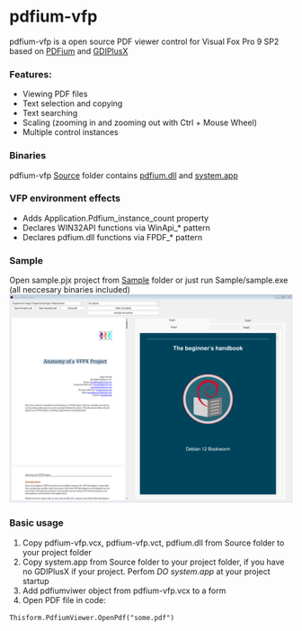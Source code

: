 # pdfium-vfp 

pdfium-vfp is a open source PDF viewer control for Visual Fox Pro 9 SP2 based on [PDFium](https://pdfium.googlesource.com/pdfium/) and [GDIPlusX](https://github.com/VFPX/GDIPlusX)

### Features:
* Viewing PDF files
* Text selection and copying
* Text searching
* Scaling (zooming in and zooming out with Ctrl + Mouse Wheel)
* Multiple control instances

### Binaries
pdfium-vfp [Source](Source) folder contains [pdfium.dll](https://github.com/bblanchon/pdfium-binaries) and [system.app](https://github.com/VFPX/GDIPlusX)

### VFP environment effects
* Adds Application.Pdfium_instance_count property
* Declares WIN32API functions via WinApi_* pattern
* Declares pdfium.dll functions via FPDF_* pattern


### Sample
Open sample.pjx project from [Sample](Sample) folder or just run Sample/sample.exe (all neccesary binaries included)
<img alt="Sample screen shot" src="Sample/screenshots/pdfium-vfp-screen01.png" />


### Basic usage
1) Copy pdfium-vfp.vcx, pdfium-vfp.vct, pdfium.dll from Source folder to your project folder
2) Copy system.app from Source folder to your project folder, if you have no GDIPlusX if your project. Perfom *DO system.app* at your project startup
3) Add pdfiumviwer object from pdfium-vfp.vcx to a form
4) Open PDF file in code:
```foxpro
Thisform.PdfiumViewer.OpenPdf("some.pdf")
```
